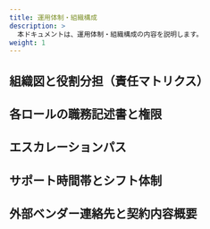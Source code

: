 ```yaml
---
title: 運用体制・組織構成
description: >
  本ドキュメントは、運用体制・組織構成の内容を説明します。
weight: 1
---
```


## 組織図と役割分担（責任マトリクス）
## 各ロールの職務記述書と権限
## エスカレーションパス
## サポート時間帯とシフト体制
## 外部ベンダー連絡先と契約内容概要